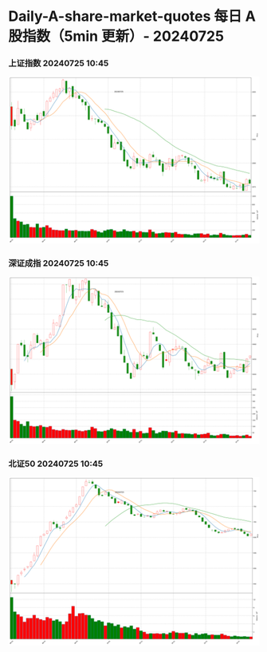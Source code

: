 
# Daily-A-share-market-quotes 每日 A 股指数（5min 更新）- 20240725

### 上证指数 20240725 10:45
![](./fig/2024/7/20240725-sh000001.png)

### 深证成指 20240725 10:45
![](./fig/2024/7/20240725-sz399001.png)

### 北证50 20240725 10:45
![](./fig/2024/7/20240725-bj899050.png)
